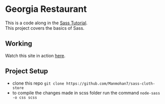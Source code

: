 # Georgia Restaurant

This is a code along in the [Sass Tutorial](https://www.udemy.com/course/sass-the-complete-sass-course-css-preprocessor/).<br>
This project covers the basics of Sass.

## Working

Watch this site in action [here](https://manmohan7.github.io/sass-cloth-store/).

## Project Setup

* clone this repo `git clone https://github.com/Manmohan7/sass-cloth-store`
* to compile the changes made in scss folder run the command `node-sass -o css scss`

